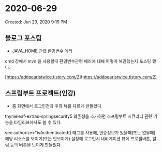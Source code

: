 # 2020-06-29

Created: Jun 29, 2020 9:19 PM

## 블로그 포스팅

- JAVA_HOME 관련 환경변수 에러

cmd 창에서 mvn 을 사용할때 환경변수관련 에러에 대해 어떻게 해결했는지 포스팅 했다.

[https://addpearlstwice.tistory.com/2](https://addpearlstwice.tistory.com/2)

## 스프링부트 프로젝트(인강)

- 홈 화면에서 로그인전과 후의 뷰를 다르게 만들었다.

thymeleaf-extras-springsecurity5 의존성을 추가하면 스프링부트 시큐리티 관련 기능을 타임리프에서도 쓸 수 있다.

sec:authorize="isAuthenticated() 태그를 사용해, 인증정보가 있을때(또는 없을때) 해당 리소스를 보이게(또는 안보이게) 설정해 로그인시 네비게이션 뷰에 프로필버튼, 알림 등의 버튼을 보이게 만들었다.